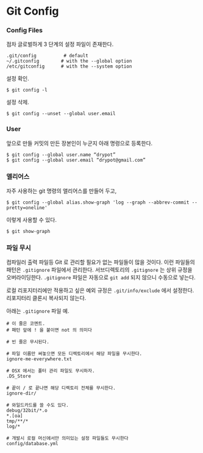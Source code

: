 # Git Config

### Config Files

점차 글로벌하게 3 단계의  설정 파일이 존재한다.

	.git/config          # default
	~/.gitconfig        # with the --global option
	/etc/gitconfig      # with the --system option


설정 확인.

	$ git config -l

설정 삭제.

	$ git config --unset --global user.email


### User

앞으로 만들 커밋의 만든 장본인이 누군지 아래 명령으로 등록한다.

	$ git config --global user.name “drypot”                        
	$ git config --global user.email “drypot@gmail.com”


### 앨리어스

자주 사용하는 git 명령의 앨리어스를 만들어 두고,

	$ git config --global alias.show-graph 'log --graph --abbrev-commit --pretty=oneline'

이렇게 사용할 수 있다.
	
	$ git show-graph


### 파일 무시

컴파일러 출력 파일등 Git 로 관리할 필요가 없는 파일들이 많을 것이다.
이런 파일들의 패턴은 `.gitignore` 파일에서 관리한다.
서브디렉토리의 `.gitignore` 는 상위 규정을 오버라이딩한다. 
`.gitignore` 파일은 자동으로 `git add` 되지 않으니 수동으로 넣는다.

로컬 리포지터리에만 적용하고 싶은 예외 규정은 `.git/info/exclude` 에서 설정한다.
리포지터리 클론시 복사되지 않는다.

아래는 `.gitignore` 파일 예.

	# 이 줄은 코멘트.
	# 패턴 앞에 ! 을 붙이면 not 의 의미다

	# 빈 줄은 무시된다.

	# 파일 이름만 써놓으면 모든 디렉토리에서 해당 파일을 무시한다.
	ignore-me-everywhere.txt
	
	# OSX 에서는 폴터 관리 파일도 무시하자.
	.DS_Store

	# 끝이 / 로 끝나면 해당 디렉토리 전체를 무시한다.
	ignore-dir/

	# 와일드카드를 쓸 수도 있다.
	debug/32bit/*.o
	*.[oa]
	tmp/**/*
	log/*

	# 개발시 로컬 머신에서만 의미있는 설정 파일들도 무시한다
	config/database.yml


